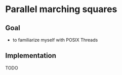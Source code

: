 # Parallel marching squares

## Goal
- to familiarize myself with POSIX Threads

## Implementation

TODO
